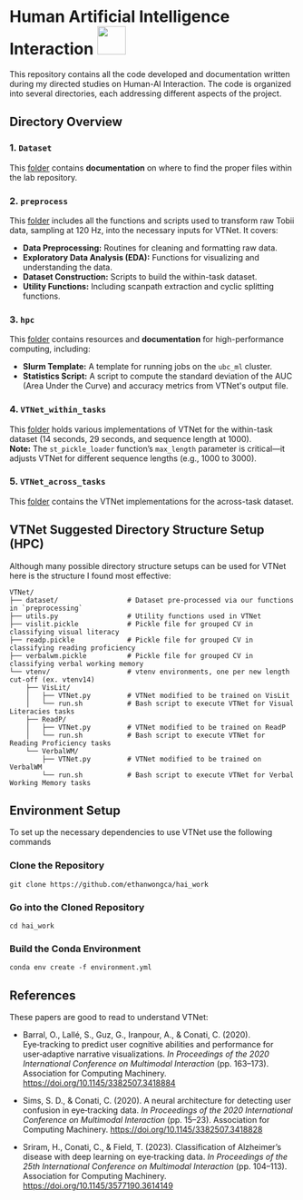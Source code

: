 # Human Artificial Intelligence Interaction <img height=50 width=50 src="https://github.com/user-attachments/assets/a47c4f55-2fe8-458c-b356-2b6b61e12008">


This repository contains all the code developed and documentation written during my directed studies on Human-AI Interaction. The code is organized into several directories, each addressing different aspects of the project.

## Directory Overview

### 1. `Dataset`
This [folder](./Dataset/) contains **documentation** on where to find the proper files within the lab repository.

### 2. `preprocess`
This [folder](./preprocess/) includes all the functions and scripts used to transform raw Tobii data, sampling at 120 Hz, into the necessary inputs for VTNet. It covers:
- **Data Preprocessing:** Routines for cleaning and formatting raw data.
- **Exploratory Data Analysis (EDA):** Functions for visualizing and understanding the data.
- **Dataset Construction:** Scripts to build the within-task dataset.
- **Utility Functions:** Including scanpath extraction and cyclic splitting functions.

### 3. `hpc`
This [folder](./hpc/) contains resources and **documentation** for high-performance computing, including:
- **Slurm Template:** A template for running jobs on the `ubc_ml` cluster.
- **Statistics Script:** A script to compute the standard deviation of the AUC (Area Under the Curve) and accuracy metrics from VTNet's output file.

### 4. `VTNet_within_tasks`
This [folder](./VTNet_within_tasks/) holds various implementations of VTNet for the within-task dataset (14 seconds, 29 seconds, and sequence length at 1000).  
**Note:** The `st_pickle_loader` function’s `max_length` parameter is critical—it adjusts VTNet for different sequence lengths (e.g., 1000 to 3000).

### 5. `VTNet_across_tasks`
This [folder](./VTNet_across_tasks/) contains the VTNet implementations for the across-task dataset. 

## VTNet Suggested Directory Structure Setup (HPC)
Although many possible directory structure setups can be used for VTNet here is the structure I found most effective:

```
VTNet/
├── dataset/                 # Dataset pre-processed via our functions in `preprocessing`        
├── utils.py                 # Utility functions used in VTNet
├── vislit.pickle            # Pickle file for grouped CV in classifying visual literacy
├── readp.pickle             # Pickle file for grouped CV in classifying reading proficiency
├── verbalwm.pickle          # Pickle file for grouped CV in classifying verbal working memory 
└── vtenv/                   # vtenv environments, one per new length cut-off (ex. vtenv14)
    ├── VisLit/
    │   ├── VTNet.py         # VTNet modified to be trained on VisLit 
    │   └── run.sh           # Bash script to execute VTNet for Visual Literacies tasks
    ├── ReadP/
    │   ├── VTNet.py         # VTNet modified to be trained on ReadP
    │   └── run.sh           # Bash script to execute VTNet for Reading Proficiency tasks
    └── VerbalWM/
        ├── VTNet.py         # VTNet modified to be trained on VerbalWM
        └── run.sh           # Bash script to execute VTNet for Verbal Working Memory tasks
```

## Environment Setup 
To set up the necessary dependencies to use VTNet use the following commands
### Clone the Repository 
```
git clone https://github.com/ethanwongca/hai_work
```
### Go into the Cloned Repository 
```
cd hai_work 
```
### Build the Conda Environment 
```
conda env create -f environment.yml
```

## References
These papers are good to read to understand VTNet: 
- Barral, O., Lallé, S., Guz, G., Iranpour, A., & Conati, C. (2020). Eye‑tracking to predict user cognitive abilities and performance for user‑adaptive narrative visualizations. *In Proceedings of the 2020 International Conference on Multimodal Interaction* (pp. 163–173). Association for Computing Machinery. https://doi.org/10.1145/3382507.3418884

- Sims, S. D., & Conati, C. (2020). A neural architecture for detecting user confusion in eye‑tracking data. *In Proceedings of the 2020 International Conference on Multimodal Interaction* (pp. 15–23). Association for Computing Machinery. https://doi.org/10.1145/3382507.3418828

- Sriram, H., Conati, C., & Field, T. (2023). Classification of Alzheimer’s disease with deep learning on eye‑tracking data. *In Proceedings of the 25th International Conference on Multimodal Interaction* (pp. 104–113). Association for Computing Machinery. https://doi.org/10.1145/3577190.3614149


